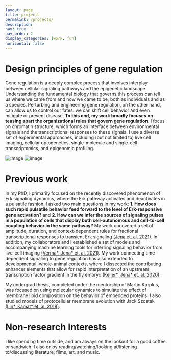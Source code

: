 ```yaml
---
layout: page
title: projects
permalink: /projects/
description:
nav: true
nav_order: 2
display_categories: [work, fun]
horizontal: false
---
```


Design principles of gene regulation
======
Gene regulation is a deeply complex process that involves interplay between cellular signaling pathways and the epigenetic landscape. Understanding the fundamental biology that governs this process can tell us where we came from and how we came to be, both as individuals and as a species. Perturbing and engineering gene regulation, on the other hand, can allow us to control our fates: we can shift cell behavior and even mitigate or prevent disease. **To this end, my work broadly focuses on teasing apart the organizational rules that govern gene regulation**. I focus on chromatin structure, which forms an interface between environmental signals and the transcriptional responses to these signals. I use a diverse set of experimental approaches, including (but not limited to) live cell imaging, cellular optogenetics, single-molecule and single-cell transcriptomics, and epigenomic profiling.

![image](sidujena.github.io/img/chromatinfig.png)
![image](sidujena.github.io/img/chromdata.png)

Previous work
======
In my PhD, I primarily focused on the recently discovered phenomenon of Erk signaling dynamics, where the Erk pathway activates and deactivates in a pulsatile fashion. I asked two main questions in my work: **1. How does such rapid pulsatile behavior feed forward to the level of Erk-responsive gene activation?** and **2. How can we infer the sources of signaling pulses in a population of cells that display both cell-autonomous and cell-to-cell coupling behavior in the same pathway?** My work uncovered a set of amplitude, duration, and context-dependent rules for fractional transcriptional responses to transient Erk signaling [(Jena et. al. 2021)](https://www.biorxiv.org/content/10.1101/2021.04.30.442166v1). In addition, my collaborators and I established a set of models and accompanying machine learning tools for inferring signaling behavior from live-cell imaging [(Verma\*, Jena\* et. al. 2021)](https://www.pnas.org/doi/10.1073/pnas.2026123118). My work connecting time-dependent signaling to gene regulation has also extended to developmental, whole-animal contexts, where I dissected the contributing enhancer elements that allow for rapid interpretation of an upstream transcription factor gradient in the fly embryo [(Keller\*, Jena\* et. al. 2020)](https://www.pnas.org/doi/abs/10.1073/pnas.1917040117).

My undergrad thesis, completed under the mentorship of Martin Karplus, was focused on using molecular dynamics to simulate the effect of membrane lipid composition on the behavior of embedded proteins. I also studied models of protocellular membrane evolution with Jack Szostak [(Lin\*, Kamat\* et. al. 2018)](https://onlinelibrary.wiley.com/doi/10.1002/smll.201704077).

Non-research Interests
======
I like spending time outside, and am always on the lookout for a good coffee or sandwich. I also enjoy reading/watching/looking at/listening to/discussing literature, films, art, and music. 
